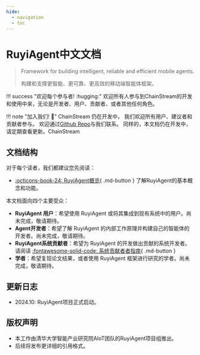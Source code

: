 ```yaml
---
hide:
  - navigation
  - toc
---
```


# RuyiAgent中文文档

> Framework for building intelligent, reliable and efficient mobile agents.
> 
> 构建和支撑更智能、更可靠、更高效的移动端智能体框架。

!!! success "欢迎每个参与者! :hugging:"
    欢迎所有人参与到ChainStream的开发和使用中来，无论是开发者、用户、贡献者、或者其他任何角色。

!!! note "加入我们! :raising_hand:"
    ChainStream 仍在开发中， 我们欢迎所有用户、建议者和贡献者参与。 欢迎通过[Github Repo](https://github.com/MobileLLM/RuyiAgent)与我们联系。
    同样的，本文档仍在开发中，请定期查看更新。ChainStream

## 文档结构

对于每个读者，我们都建议您先阅读：

- [:octicons-book-24: RuyiAgent概览](overview/whats_ruyiagent.md){ .md-button } 了解RuyiAgent的基本概念和功能。

本文档面向四个主要受众：

- **RuyiAgent 用户**：希望使用 RuyiAgent 或将其集成到现有系统中的用户。尚未完成，敬请期待。
- **Agent开发者**：希望了解 RuyiAgent 的内部工作原理并构建自己的智能体的开发者。尚未完成，敬请期待。
- **RuyiAgent系统贡献者**：希望为 RuyiAgent 的开发做出贡献的系统开发者。请阅读 [:fontawesome-solid-code: 系统贡献者者指南](system_developer/api_document.md){ .md-button }
- **学者**：希望复现论文结果，或者使用 RuyiAgent 框架进行研究的学者。尚未完成，敬请期待。


## 更新日志

- 2024.10: RuyiAgent项目正式启动。 

## 版权声明
- 本工作由清华大学智能产业研究院AIoT团队的RuyiAgent项目组推出。
- 后续将发布更详细的引用格式。